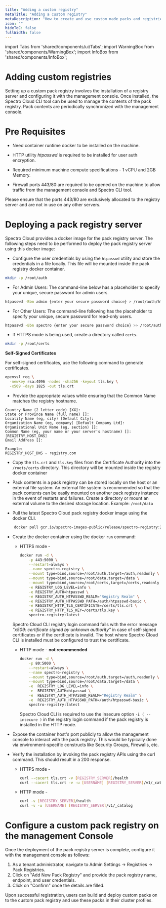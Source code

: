 ```yaml
---
title: "Adding a custom registry"
metaTitle: "Adding a custom registry"
metaDescription: "How to create and use custom made packs and registries in Spectro Cloud"
icon: ""
hideToC: false
fullWidth: false
---
```


import Tabs from 'shared/components/ui/Tabs';
import WarningBox from 'shared/components/WarningBox';
import InfoBox from 'shared/components/InfoBox';

# Adding custom registries

Setting up a custom pack registry involves the installation of a registry server and configuring it with the management console. Once installed, the Spectro Cloud CLI tool can be used to manage the contents of the pack registry. Pack contents are periodically synchronized with the management console.

# Pre Requisites

* Need container runtime docker to be installed on the machine.

* HTTP utility *htpasswd* is required to be installed for user auth encryption.

* Required minimum machine compute specifications - 1 vCPU and 2GB Memory.

* Firewall ports 443/80 are required to be opened on the machine to allow traffic from the management console and Spectro CLI tool.

<InfoBox>
Please ensure that the ports 443/80 are exclusively allocated to the registry server and are not in use on any other servers.
</InfoBox>

# Deploying a pack registry server

Spectro Cloud provides a docker image for the pack registry server. The following steps need to be performed to deploy the pack registry server using this docker image:

* Configure the user credentials by using the `htpasswd` utility and store the credentials in a file locally. This file will be mounted inside the pack registry docker container.

```bash
mkdir -p /root/auth
```

* For Admin Users: The command-line below has a placeholder to specify your unique, secure password for admin users.

```bash
htpasswd -Bbn admin {enter your secure password choice} > /root/auth/htpasswd-basic
```
* For Other Users: The command-line following has the placeholder to specify your unique, secure password for read-only users.

```bash
htpasswd -Bbn spectro {enter your secure password choice} >> /root/auth/htpasswd-basic
```

* If HTTPS mode is being used, create a directory called `certs`.

```bash
mkdir -p /root/certs
```

<InfoBox>

**Self-Signed Certificates**

For self-signed certificates, use the following command to generate certificates.

```bash
openssl req \
  -newkey rsa:4096 -nodes -sha256 -keyout tls.key \
  -x509 -days 1825 -out tls.crt
```

* Provide the appropriate values while ensuring that the Common Name matches the registry hostname.

```text
Country Name (2 letter code) [XX]:
State or Province Name (full name) []:
Locality Name (eg, city) [Default City]:
Organization Name (eg, company) [Default Company Ltd]:
Organizational Unit Name (eg, section) []:
Common Name (eg, your name or your server's hostname) []:[REGISTRY_HOST_DNS]
Email Address []:

Example:
REGISTRY_HOST_DNS - registry.com
```

</InfoBox>

* Copy the `tls.crt` and `tls.key` files from the Certificate Authority into the `/roots/certs` directory. This directory will be mounted inside the registry docker container

* Pack contents in a pack registry can be stored locally on the host or an external file system. An external file system is recommended so that the pack contents can be easily mounted on another pack registry instance in the event of restarts and failures. Create a directory or mount an external volume to the desired storage location. Example: `/root/data`

* Pull the latest Spectro Cloud pack registry docker image using the docker CLI.

```bash
    docker pull gcr.io/spectro-images-public/release/spectro-registry:2.2.0
```

* Create the docker container using the docker `run` command:

  * HTTPS mode -

    ```bash
    docker run -d \
        -p 443:5000 \
        --restart=always \
        --name spectro-registry \
        --mount type=bind,source=/root/auth,target=/auth,readonly \
        --mount type=bind,source=/root/data,target=/data \
        --mount type=bind,source=/root/certs,target=/certs,readonly \
        -e REGISTRY_LOG_LEVEL=info \
        -e REGISTRY_AUTH=htpasswd \
        -e REGISTRY_AUTH_HTPASSWD_REALM="Registry Realm" \
        -e REGISTRY_AUTH_HTPASSWD_PATH=/auth/htpasswd-basic \
        -e REGISTRY_HTTP_TLS_CERTIFICATE=/certs/tls.crt \
        -e REGISTRY_HTTP_TLS_KEY=/certs/tls.key \
        spectro-registry:latest
      ```

  <InfoBox>

  Spectro Cloud CLI registry login command fails with the error message *“x509: certificate signed by unknown authority”* in case of self-signed certificates or if the certificate is invalid. The host where Spectro Cloud CLI is installed must be configured to trust the certificate.
  </InfoBox>

  * HTTP mode - **not recommended**

    ```bash
    docker run -d \
        -p 80:5000 \
        --restart=always \
        --name spectro-registry \
        --mount type=bind,source=/root/auth,target=/auth,readonly \
        --mount type=bind,source=/root/data,target=/data \
        -e  REGISTRY_LOG_LEVEL=info \
        -e  REGISTRY_AUTH=htpasswd \
        -e  REGISTRY_AUTH_HTPASSWD_REALM="Registry Realm" \
        -e  REGISTRY_AUTH_HTPASSWD_PATH=/auth/htpasswd-basic \
        spectro-registry:latest
    ```

    <InfoBox>

    Spectro Cloud CLI is required to use the insecure option `-i ( --insecure )` in the registry login command if the pack registry is installed in the HTTP mode.

    </InfoBox>

* Expose the container host's port publicly to allow the management console to interact with the pack registry. This would be typically done via environment-specific constructs like Security Groups, Firewalls, etc.
* Verify the installation by invoking the pack registry APIs using the curl command. This should result in a 200 response.

  * HTTPS mode -

    ```bash
    curl --cacert tls.crt -v [REGISTRY_SERVER]/health
    curl --cacert tls.crt -v -u [USERNAME] [REGISTRY_SERVER]/v1/_catalog
    ```

  * HTTP mode -

    ```bash
    curl -v [REGISTRY_SERVER]/health
    curl -v -u [USERNAME] [REGISTRY_SERVER]/v1/_catalog
    ```

# Configure a custom pack registry on the management Console

Once the deployment of the pack registry server is complete, configure it with the management console as follows:

1. As a tenant administrator, navigate to Admin Settings -> Registries -> Pack Registries.
1. Click on "Add New Pack Registry" and provide the pack registry name, endpoint, and user credentials.
1. Click on "Confirm" once the details are filled.

Upon successful registration, users can build and deploy custom packs on to the custom pack registry and use these packs in their cluster profiles.
